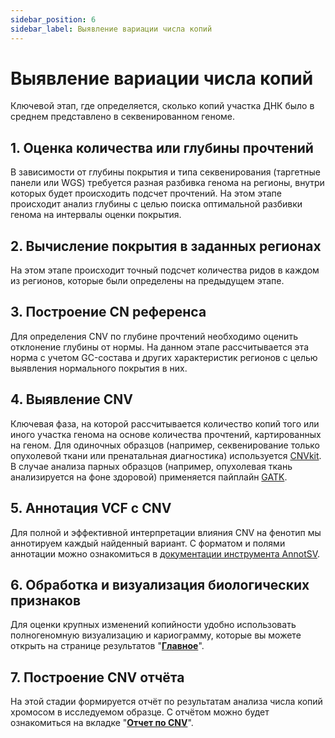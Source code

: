 ```yaml
---
sidebar_position: 6
sidebar_label: Выявление вариации числа копий
---
```


# Выявление вариации числа копий

Ключевой этап, где определяется, сколько копий участка ДНК было в среднем представлено в секвенированном геноме.

## 1. Оценка количества или глубины прочтений

В зависимости от глубины покрытия и типа секвенирования (таргетные панели или WGS) требуется разная разбивка 
генома на регионы, внутри которых будет происходить подсчет прочтений. На этом этапе происходит анализ глубины 
с целью поиска оптимальной разбивки генома на интервалы оценки покрытия.

## 2. Вычисление покрытия в заданных регионах

На этом этапе происходит точный подсчет количества ридов в каждом из регионов, которые были определены 
на предыдущем этапе.

## 3. Построение CN референса

Для определения CNV по глубине прочтений необходимо оценить отклонение глубины от нормы. 
На данном этапе рассчитывается эта норма с учетом GC-состава и других характеристик регионов с целью 
выявления нормального покрытия в них.

## 4. Выявление CNV

Ключевая фаза, на которой рассчитывается количество копий того или иного участка генома на основе количества 
прочтений, картированных на геном. Для одиночных образцов (например, секвенирование только опухолевой ткани или 
пренатальная диагностика) используется [CNVkit](https://cnvkit.readthedocs.io/en/stable/). 
В случае анализа парных образцов (например, опухолевая ткань анализируется на фоне здоровой) применяется 
пайплайн [GATK](https://gatk.broadinstitute.org/).

## 5. Аннотация VCF с CNV

Для полной и эффективной интерпретации влияния CNV на фенотип мы аннотируем каждый найденный вариант. 
С форматом и полями аннотации можно ознакомиться 
в [документации инструмента AnnotSV](https://lbgi.fr/AnnotSV/Documentation/README.AnnotSV_latest.pdf).

## 6. Обработка и визуализация биологических признаков

Для оценки крупных изменений копийности удобно использовать полногеномную визуализацию и кариограмму, 
которые вы можете открыть на странице результатов "**[Главное](/results/main/cnvs)**".

## 7. Построение CNV отчёта

На этой стадии формируется отчёт по результатам анализа числа копий хромосом в исследуемом образце. 
C отчётом можно будет ознакомиться на вкладке "**[Отчет по CNV](/results/cnv-report/sample-cnv-report)**".
